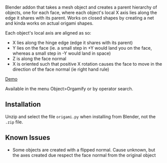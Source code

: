 Blender addon that takes a mesh object and creates a parent hierarchy of objects, one for each face, where each object's local X axis lies along the edge it shares with its parent. Works on closed shapes by creating a net and kinda works on actual origami shapes.

Each object's local axis are aligned as so:

  - X lies along the hinge edge (edge it shares with its parent)
  - Y lies on the face (ie. a small step in +Y would land you on the face, whereas a small step in -Y would land in space)
  - Z is along the face normal
  - X is oriented such that positive X rotation causes the face to move in the direction of the face normal (ie right hand rule)

[Demo](https://youtu.be/28FP0Ip6860)

Available in the menu Object>Orgamify or by operator search.

## Installation

Unzip and select the file `origami.py` when installing from Blender, not the `.zip` file.


## Known Issues

  - Some objects are created with a flipped normal. Cause unknown, but the axes created due respect the face normal from the original object
